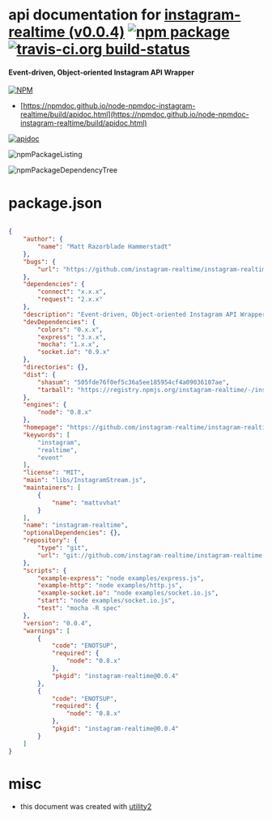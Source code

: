# api documentation for  [instagram-realtime (v0.0.4)](https://github.com/instagram-realtime/instagram-realtime)  [![npm package](https://img.shields.io/npm/v/npmdoc-instagram-realtime.svg?style=flat-square)](https://www.npmjs.org/package/npmdoc-instagram-realtime) [![travis-ci.org build-status](https://api.travis-ci.org/npmdoc/node-npmdoc-instagram-realtime.svg)](https://travis-ci.org/npmdoc/node-npmdoc-instagram-realtime)
#### Event-driven, Object-oriented Instagram API Wrapper

[![NPM](https://nodei.co/npm/instagram-realtime.png?downloads=true&downloadRank=true&stars=true)](https://www.npmjs.com/package/instagram-realtime)

- [https://npmdoc.github.io/node-npmdoc-instagram-realtime/build/apidoc.html](https://npmdoc.github.io/node-npmdoc-instagram-realtime/build/apidoc.html)

[![apidoc](https://npmdoc.github.io/node-npmdoc-instagram-realtime/build/screenCapture.buildCi.browser.%252Ftmp%252Fbuild%252Fapidoc.html.png)](https://npmdoc.github.io/node-npmdoc-instagram-realtime/build/apidoc.html)

![npmPackageListing](https://npmdoc.github.io/node-npmdoc-instagram-realtime/build/screenCapture.npmPackageListing.svg)

![npmPackageDependencyTree](https://npmdoc.github.io/node-npmdoc-instagram-realtime/build/screenCapture.npmPackageDependencyTree.svg)



# package.json

```json

{
    "author": {
        "name": "Matt Razorblade Hammerstadt"
    },
    "bugs": {
        "url": "https://github.com/instagram-realtime/instagram-realtime/issues"
    },
    "dependencies": {
        "connect": "x.x.x",
        "request": "2.x.x"
    },
    "description": "Event-driven, Object-oriented Instagram API Wrapper",
    "devDependencies": {
        "colors": "0.x.x",
        "express": "3.x.x",
        "mocha": "1.x.x",
        "socket.io": "0.9.x"
    },
    "directories": {},
    "dist": {
        "shasum": "505fde76f0ef5c36a5ee185954cf4a09036107ae",
        "tarball": "https://registry.npmjs.org/instagram-realtime/-/instagram-realtime-0.0.4.tgz"
    },
    "engines": {
        "node": "0.8.x"
    },
    "homepage": "https://github.com/instagram-realtime/instagram-realtime",
    "keywords": [
        "instagram",
        "realtime",
        "event"
    ],
    "license": "MIT",
    "main": "libs/InstagramStream.js",
    "maintainers": [
        {
            "name": "mattvvhat"
        }
    ],
    "name": "instagram-realtime",
    "optionalDependencies": {},
    "repository": {
        "type": "git",
        "url": "git://github.com/instagram-realtime/instagram-realtime.git"
    },
    "scripts": {
        "example-express": "node examples/express.js",
        "example-http": "node examples/http.js",
        "example-socket.io": "node examples/socket.io.js",
        "start": "node examples/socket.io.js",
        "test": "mocha -R spec"
    },
    "version": "0.0.4",
    "warnings": [
        {
            "code": "ENOTSUP",
            "required": {
                "node": "0.8.x"
            },
            "pkgid": "instagram-realtime@0.0.4"
        },
        {
            "code": "ENOTSUP",
            "required": {
                "node": "0.8.x"
            },
            "pkgid": "instagram-realtime@0.0.4"
        }
    ]
}
```



# misc
- this document was created with [utility2](https://github.com/kaizhu256/node-utility2)

